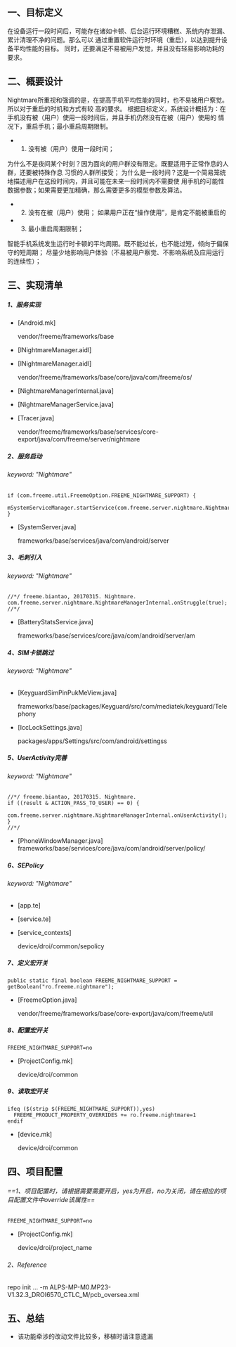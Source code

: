 ## 一、目标定义
在设备运行一段时间后，可能存在诸如卡顿、后台运行环境糟糕、系统内存泄漏、累计清理不净的问题。那么可以 通过重置软件运行时环境（重启），以达到提升设备平均性能的目标。
同时，还要满足不易被用户发觉，并且没有轻易影响功耗的要求。

## 二、概要设计
Nightmare所重视和强调的是，在提高手机平均性能的同时，也不易被用户察觉。所以对于重启的时机和方式有较 高的要求。
根据目标定义，系统设计概括为：在手机没有被（用户）使用一段时间后，并且手机仍然没有在被（用户）使用的 情况下，重启手机；最小重启周期限制。

- 1. 没有被（用户）使用一段时间；

为什么不是夜间某个时刻？因为面向的用户群没有限定。既要适用于正常作息的人群，还要被特殊作息 习惯的人群所接受； 为什么是一段时间？这是一个简易笼统地描述用户在这段时间内，并且可能在未来一段时间内不需要使 用手机的可能性数据参数；如果需要更加精确，那么需要更多的模型参数及算法。

- 2. 没有在被（用户）使用； 如果用户正在“操作使用”，是肯定不能被重启的

- 3. 最小重启周期限制；

智能手机系统发生运行时卡顿的平均周期。既不能过长，也不能过短，倾向于偏保守的短周期； 尽量少地影响用户体验（不易被用户察觉、不影响系统及应用运行的连续性）；


## 三、实现清单

##### 1、服务实现

- [Android.mk]

    vendor/freeme/frameworks/base

- [INightmareManager.aidl]
- [INightmareManager.aidl]

    vendor/freeme/frameworks/base/core/java/com/freeme/os/

- [NightmareManagerInternal.java]
- [NightmareManagerService.java]
- [Tracer.java]

    vendor/freeme/frameworks/base/services/core-export/java/com/freeme/server/nightmare

##### 2、服务启动
###### keyword: "Nightmare"

```
if (com.freeme.util.FreemeOption.FREEME_NIGHTMARE_SUPPORT) {
    mSystemServiceManager.startService(com.freeme.server.nightmare.NightmareManagerService.class);
}
```

- [SystemServer.java]

    frameworks/base/services/java/com/android/server

##### 3、毛刺引入
###### keyword: "Nightmare"

```
//*/ freeme.biantao, 20170315. Nightmare.
com.freeme.server.nightmare.NightmareManagerInternal.onStruggle(true);
//*/
```

- [BatteryStatsService.java]

    frameworks/base/services/core/java/com/android/server/am

##### 4、SIM卡锁跳过
###### keyword: "Nightmare"

- [KeyguardSimPinPukMeView.java]

    frameworks/base/packages/Keyguard/src/com/mediatek/keyguard/Telephony

- [IccLockSettings.java]

    packages/apps/Settings/src/com/android/settingss

##### 5、UserActivity完善
###### keyword: "Nightmare"

```
//*/ freeme.biantao, 20170315. Nightmare.
if ((result & ACTION_PASS_TO_USER) == 0) {
    com.freeme.server.nightmare.NightmareManagerInternal.onUserActivity();
}
//*/
```

- [PhoneWindowManager.java]
    frameworks/base/services/core/java/com/android/server/policy/

##### 6、SEPolicy
###### keyword: "Nightmare"

- [app.te]
- [service.te]
- [service_contexts]

    device/droi/common/sepolicy

##### 7、定义宏开关

```
public static final boolean FREEME_NIGHTMARE_SUPPORT = getBoolean("ro.freeme.nightmare");
```

- [FreemeOption.java]

    vendor/freeme/frameworks/base/core-export/java/com/freeme/util

##### 8、配置宏开关

```
FREEME_NIGHTMARE_SUPPORT=no
```

- [ProjectConfig.mk]

    device/droi/common

##### 9、读取宏开关

```
ifeq ($(strip $(FREEME_NIGHTMARE_SUPPORT)),yes)
  FREEME_PRODUCT_PROPERTY_OVERRIDES += ro.freeme.nightmare=1
endif
```

- [device.mk]

    device/droi/common

## 四、项目配置
###### ==1、项目配置时，请根据需要需要开启，yes为开启，no为关闭，请在相应的项目配置文件中override该属性==

```
FREEME_NIGHTMARE_SUPPORT=no
```

- [ProjectConfig.mk]

    device/droi/project_name

###### 2、Reference
repo init ... -m ALPS-MP-M0.MP23-V1.32.3_DROI6570_CTLC_M/pcb_oversea.xml

## 五、总结

- 该功能牵涉的改动文件比较多，移植时请注意遗漏
